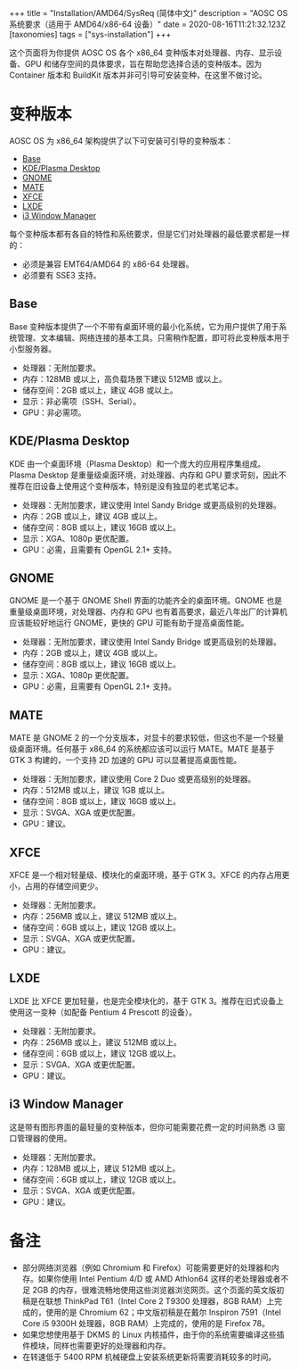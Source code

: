 +++
title = "Installation/AMD64/SysReq (简体中文)"
description = "AOSC OS 系统要求（适用于 AMD64/x86-64 设备）"
date = 2020-08-16T11:21:32.123Z
[taxonomies]
tags = ["sys-installation"]
+++

这个页面将为你提供 AOSC OS 各个 x86_64 变种版本对处理器、内存、显示设备、GPU 和储存空间的具体要求，旨在帮助您选择合适的变种版本。因为 Container 版本和 BuildKit 版本并非可引导可安装变种，在这里不做讨论。

# 变种版本

AOSC OS 为 x86_64 架构提供了以下可安装可引导的变种版本：

- [Base](#base)
- [KDE/Plasma Desktop](#kde-plasma-desktop)
- [GNOME](#gnome)
- [MATE](#mate)
- [XFCE](#xfce)
- [LXDE](#lxde)
- [i3 Window Manager](#i3-window-manager)


每个变种版本都有各自的特性和系统要求，但是它们对处理器的最低要求都是一样的：

- 必须是兼容 EMT64/AMD64 的 x86-64 处理器。
- 必须要有 SSE3 支持。

## Base

Base 变种版本提供了一个不带有桌面环境的最小化系统，它为用户提供了用于系统管理、文本编辑、网络连接的基本工具。只需稍作配置，即可将此变种版本用于小型服务器。

- 处理器：无附加要求。
- 内存：128MB 或以上，高负载场景下建议 512MB 或以上。
- 储存空间：2GB 或以上，建议 4GB 或以上。
- 显示：非必需项（SSH、Serial）。
- GPU：非必需项。

## KDE/Plasma Desktop

KDE 由一个桌面环境（Plasma Desktop）和一个庞大的应用程序集组成。Plasma Desktop 是重量级桌面环境，对处理器、内存和 GPU 要求苛刻，因此不推荐在旧设备上使用这个变种版本，特别是没有独显的老式笔记本。

- 处理器：无附加要求，建议使用 Intel Sandy Bridge 或更高级别的处理器。
- 内存：2GB 或以上，建议 4GB 或以上。
- 储存空间：8GB 或以上，建议 16GB 或以上。
- 显示：XGA、1080p 更优配置。
- GPU：必需，且需要有 OpenGL 2.1+ 支持。

## GNOME

GNOME 是一个基于 GNOME Shell 界面的功能齐全的桌面环境。GNOME 也是重量级桌面环境，对处理器、内存和 GPU 也有着高要求，最近八年出厂的计算机应该能较好地运行 GNOME，更快的 GPU 可能有助于提高桌面性能。

- 处理器：无附加要求，建议使用 Intel Sandy Bridge 或更高级别的处理器。
- 内存：2GB 或以上，建议 4GB 或以上。
- 储存空间：8GB 或以上，建议 16GB 或以上。
- 显示：XGA、1080p 更优配置。
- GPU：必需，且需要有 OpenGL 2.1+ 支持。

## MATE

MATE 是 GNOME 2 的一个分支版本，对显卡的要求较低，但这也不是一个轻量级桌面环境。任何基于 x86_64 的系统都应该可以运行 MATE。MATE 是基于 GTK 3 构建的，一个支持 2D 加速的 GPU 可以显著提高桌面性能。

- 处理器：无附加要求，建议使用 Core 2 Duo 或更高级别的处理器。
- 内存：512MB 或以上，建议 1GB 或以上。
- 储存空间：8GB 或以上，建议 16GB 或以上。
- 显示：SVGA、XGA 或更优配置。
- GPU：建议。

## XFCE

XFCE 是一个相对轻量级、模块化的桌面环境，基于 GTK 3。XFCE 的内存占用更小，占用的存储空间更少。

- 处理器：无附加要求。
- 内存：256MB 或以上，建议 512MB 或以上。
- 储存空间：6GB 或以上，建议 12GB 或以上。
- 显示：SVGA、XGA 或更优配置。
- GPU：建议。

## LXDE

LXDE 比 XFCE 更加轻量，也是完全模块化的，基于 GTK 3。推荐在旧式设备上使用这一变种（如配备 Pentium 4 Prescott 的设备）。

- 处理器：无附加要求。
- 内存：256MB 或以上，建议 512MB 或以上。
- 储存空间：6GB 或以上，建议 12GB 或以上。
- 显示：SVGA、XGA 或更优配置。
- GPU：建议。

## i3 Window Manager

这是带有图形界面的最轻量的变种版本，但你可能需要花费一定的时间熟悉 i3 窗口管理器的使用。

- 处理器：无附加要求。
- 内存：128MB 或以上，建议 512MB 或以上。
- 储存空间：6GB 或以上，建议 12GB 或以上。
- 显示：SVGA、XGA 或更优配置。
- GPU：建议。

# 备注

- 部分网络浏览器（例如 Chromium 和 Firefox）可能需要更好的处理器和内存。如果你使用 Intel Pentium 4/D 或 AMD Athlon64 这样的老处理器或者不足 2GB 的内存，很难流畅地使用这些浏览器浏览网页。这个页面的英文版初稿是在联想 ThinkPad T61（Intel Core 2 T9300 处理器，8GB RAM）上完成的，使用的是 Chromium 62；中文版初稿是在戴尔 Inspiron 7591（Intel Core i5 9300H 处理器，8GB RAM）上完成的，使用的是 Firefox 78。
- 如果您想使用基于 DKMS 的 Linux 内核插件，由于你的系统需要编译这些插件模块，同样也需要更好的处理器和内存。
- 在转速低于 5400 RPM 机械硬盘上安装系统更新将需要消耗较多的时间。